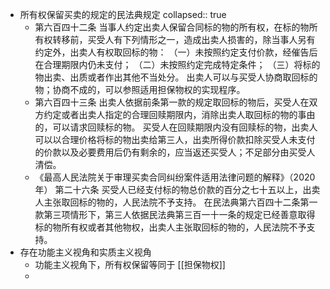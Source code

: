 - 所有权保留买卖的规定的民法典规定
  collapsed:: true
	- 第六百四十二条 当事人约定出卖人保留合同标的物的所有权，在标的物所有权转移前，买受人有下列情形之一，造成出卖人损害的，除当事人另有约定外，出卖人有权取回标的物：
	  （一）未按照约定支付价款，经催告后在合理期限内仍未支付；
	  （二）未按照约定完成特定条件；
	  （三）将标的物出卖、出质或者作出其他不当处分。
	  出卖人可以与买受人协商取回标的物；协商不成的，可以参照适用担保物权的实现程序。
	- 第六百四十三条 出卖人依据前条第一款的规定取回标的物后，买受人在双方约定或者出卖人指定的合理回赎期限内，消除出卖人取回标的物的事由的，可以请求回赎标的物。
	  买受人在回赎期限内没有回赎标的物，出卖人可以以合理价格将标的物出卖给第三人，出卖所得价款扣除买受人未支付的价款以及必要费用后仍有剩余的，应当返还买受人；不足部分由买受人清偿。
	- 《最高人民法院关于审理买卖合同纠纷案件适用法律问题的解释》（2020年）
	  第二十六条 买受人已经支付标的物总价款的百分之七十五以上，出卖人主张取回标的物的，人民法院不予支持。
	  在民法典第六百四十二条第一款第三项情形下，第三人依据民法典第三百一十一条的规定已经善意取得标的物所有权或者其他物权，出卖人主张取回标的物的，人民法院不予支持。
- 存在功能主义视角和实质主义视角
	- 功能主义视角下，所有权保留等同于 [[担保物权]]
	-
